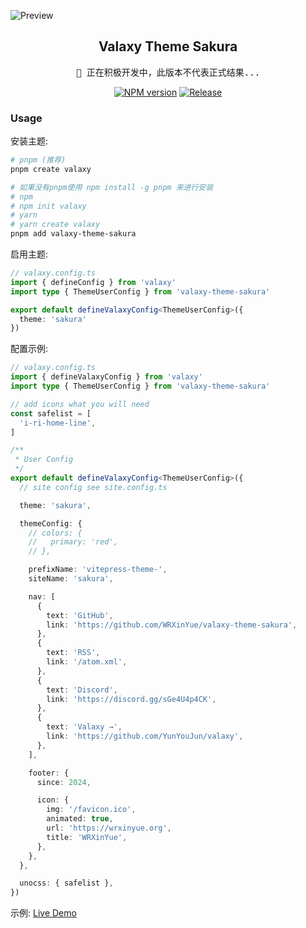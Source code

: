 ![Preview](https://wrxinyue-images.s3.bitiful.net/2024-01-16_19-31.png)

<h2 align="center">Valaxy Theme Sakura</h2>
<pre align="center">
🧪 正在积极开发中，此版本不代表正式结果...
</pre>

<p align="center">
<a href="https://www.npmjs.com/package/valaxy-theme-sakura" rel="nofollow"><img src="https://img.shields.io/npm/v/valaxy-theme-sakura?color=0078E7" alt="NPM version"></a>
<a href="https://github.com/WRXinYue/valaxy-theme-sakura/actions/workflows/release.yml"><img src="https://github.com/WRXinYue/valaxy-theme-sakura/actions/workflows/release.yml/badge.svg" alt="Release"></a>
</p>


### Usage

安装主题:
~~~bash
# pnpm (推荐)
pnpm create valaxy

# 如果没有pnpm使用 npm install -g pnpm 来进行安装
# npm
# npm init valaxy
# yarn
# yarn create valaxy
pnpm add valaxy-theme-sakura
~~~


启用主题:
~~~ts
// valaxy.config.ts
import { defineConfig } from 'valaxy'
import type { ThemeUserConfig } from 'valaxy-theme-sakura'

export default defineValaxyConfig<ThemeUserConfig>({
  theme: 'sakura'
})
~~~


配置示例:
~~~ts
// valaxy.config.ts
import { defineValaxyConfig } from 'valaxy'
import type { ThemeUserConfig } from 'valaxy-theme-sakura'

// add icons what you will need
const safelist = [
  'i-ri-home-line',
]

/**
 * User Config
 */
export default defineValaxyConfig<ThemeUserConfig>({
  // site config see site.config.ts

  theme: 'sakura',

  themeConfig: {
    // colors: {
    //   primary: 'red',
    // },

    prefixName: 'vitepress-theme-',
    siteName: 'sakura',

    nav: [
      {
        text: 'GitHub',
        link: 'https://github.com/WRXinYue/valaxy-theme-sakura',
      },
      {
        text: 'RSS',
        link: '/atom.xml',
      },
      {
        text: 'Discord',
        link: 'https://discord.gg/sGe4U4p4CK',
      },
      {
        text: 'Valaxy →',
        link: 'https://github.com/YunYouJun/valaxy',
      },
    ],

    footer: {
      since: 2024,

      icon: {
        img: '/favicon.ico',
        animated: true,
        url: 'https://wrxinyue.org',
        title: 'WRXinYue',
      },
    },
  },

  unocss: { safelist },
})
~~~

示例: <a href="https://sakura.wrxinyue.org/">Live Demo</a>
